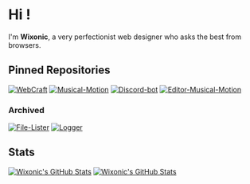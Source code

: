 # Hi !
I'm **Wixonic**, a very perfectionist web designer who asks the best from browsers.

## Pinned Repositories

[![WebCraft](https://github-readme-stats.vercel.app/api/pin/?username=Wix-Productions&repo=WebCraft&show_icons=true)](https://github.com/Wix-Productions/WebCraft)
[![Musical-Motion](https://github-readme-stats.vercel.app/api/pin/?username=Wixonic&repo=Musical-Motion&show_icons=true)](https://github.com/Wixonic/Musical-Motion)
[![Discord-bot](https://github-readme-stats.vercel.app/api/pin/?username=Wixonic&repo=Discord-bot&show_icons=true)](https://github.com/Wixonic/Discord-bot)
[![Editor-Musical-Motion](https://github-readme-stats.vercel.app/api/pin/?username=Wixonic&repo=Editor-Musical-Motion&show_icons=true)](https://github.com/Wixonic/Editor-Musical-Motion)

### Archived

[![File-Lister](https://github-readme-stats.vercel.app/api/pin/?username=Wixonic&repo=File-Lister&show_icons=true)](https://github.com/Wixonic/File-Lister)
[![Logger](https://github-readme-stats.vercel.app/api/pin/?username=Wixonic&repo=Logger&show_icons=true)](https://github.com/Wixonic/Logger)

## Stats

[![Wixonic's GitHub Stats](https://github-readme-stats.vercel.app/api?include_all_commits=true&username=Wixonic&count_private=true&show_icons=true)](https://github.com/Wixonic)
[![Wixonic's GitHub Stats](https://github-readme-stats.vercel.app/api/top-langs/?username=Wixonic&count_private=true&show_icons=true)](https://github.com/Wixonic)
